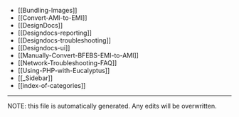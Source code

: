 * [[Bundling-Images]]
* [[Convert-AMI-to-EMI]]
* [[DesignDocs]]
* [[Designdocs-reporting]]
* [[Designdocs-troubleshooting]]
* [[Designdocs-ui]]
* [[Manually-Convert-BFEBS-EMI-to-AMI]]
* [[Network-Troubleshooting-FAQ]]
* [[Using-PHP-with-Eucalyptus]]
* [[_Sidebar]]
* [[index-of-categories]]

*****
NOTE: this file is automatically generated. Any edits will be overwritten.
